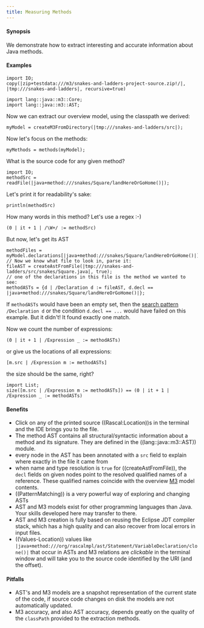 ```yaml
---
title: Measuring Methods
---
```


#### Synopsis

We demonstrate how to extract interesting and accurate information about Java methods.

#### Examples

```rascal-prepare
import IO;
copy(|zip+testdata:///m3/snakes-and-ladders-project-source.zip!/|, |tmp:///snakes-and-ladders|, recursive=true)
```

```rascal-shell
import lang::java::m3::Core;
import lang::java::m3::AST;
```

Now we can extract our overview model, using the classpath we derived:
```rascal-shell,continue
myModel = createM3FromDirectory(|tmp:///snakes-and-ladders/src|);
```
Now let's focus on the methods:
```rascal-shell,continue
myMethods = methods(myModel);
```
What is the source code for any given method?
```rascal-shell,continue
import IO;
methodSrc = readFile(|java+method:///snakes/Square/landHereOrGoHome()|);
```
Let's print it for readability's sake:
```rascal-shell,continue
println(methodSrc)
```
How many words in this method? Let's use a regex :-)
```rascal-shell,continue
(0 | it + 1 | /\W+/ := methodSrc)
```
But now, let's get its AST
```rascal-shell,continue
methodFiles = myModel.declarations[|java+method:///snakes/Square/landHereOrGoHome()|];
// Now we know what file to look in, parse it:
fileAST = createAstFromFile(|tmp:///snakes-and-ladders/src/snakes/Square.java|, true);
// one of the declarations in this file is the method we wanted to see:
methodASTs = {d | /Declaration d := fileAST, d.decl == |java+method:///snakes/Square/landHereOrGoHome()|};
```

If `methodASTs` would have been an empty set, then the [search pattern]((PatternMatching)) `/Declaration d` or the condition `d.decl == ...` would have failed on this example. But it didn't! It found exactly one match.

Now we count the number of expressions:
```rascal-shell,continue
(0 | it + 1 | /Expression _ := methodASTs)
```
or give us the locations of all expressions:
```rascal-shell,continue
[m.src | /Expression m := methodASTs]
```
the size should be the same, right?
```rascal-shell,continue
import List;
size([m.src | /Expression m := methodASTs]) == (0 | it + 1 | /Expression _ := methodASTs)
```

#### Benefits

* Click on any of the printed source ((Rascal:Location))s in the terminal and the IDE brings you to the file.
* The method AST contains all structural/syntactic information about a method and its signature. They are defined in the ((lang::java::m3::AST)) module.
* every node in the AST has been annotated with a `src` field to explain where exactly in the file it came from
* when name and type resolution is `true` for ((createAstFromFile)), the `decl` fields on given nodes point to the resolved qualified names of a reference. These qualified names coincide with the overview [M3]((lang::java::m3::Core)) model contents. 
* ((PatternMatching)) is a very powerful way of exploring and changing ASTs
* AST and M3 models exist for other programming languages than Java. Your skills developed here may transfer to there.
* AST and M3 creation is fully based on reusing the Eclipse JDT compiler stack, which has a high quality and can also recover from local errors in input files.
* ((Values-Location)) values like `|java+method:///org/rascalmpl/ast/Statement/VariableDeclaration/clone()|` that occur in ASTs and M3 relations are _clickable_ in the terminal window and will take you to the source code identified by the URI (and the offset).

#### Pitfalls

* AST's and M3 models are a snapshot representation of the current state of the code, if source code changes on disk the models are not automatically updated.
* M3 accuracy, and also AST accuracy, depends greatly on the quality of the `classPath` provided to the extraction methods.